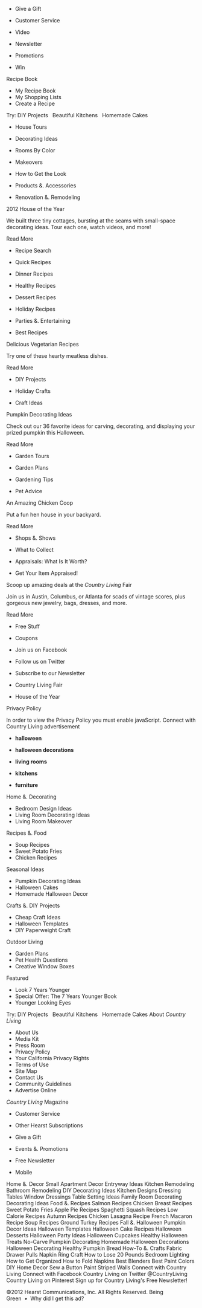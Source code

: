 *   Give a Gift
*   Customer Service

*   Video
*   Newsletter
*   Promotions
*   Win

Recipe Book

*   My Recipe Book
*   My Shopping Lists
*   Create a Recipe

Try: DIY Projects   Beautiful Kitchens   Homemade Cakes

*   House Tours
*   Decorating Ideas
*   Rooms By Color
*   Makeovers

*   How to Get the Look
*   Products &. Accessories
*   Renovation &. Remodeling

2012 House of the Year

We built three tiny cottages, bursting at the seams with small-space decorating ideas. Tour each one, watch videos, and more!

Read More

*   Recipe Search
*   Quick Recipes
*   Dinner Recipes
*   Healthy Recipes

*   Dessert Recipes
*   Holiday Recipes
*   Parties &. Entertaining
*   Best Recipes

Delicious Vegetarian Recipes

Try one of these hearty meatless dishes.

Read More

*   DIY Projects
*   Holiday Crafts

*   Craft Ideas

Pumpkin Decorating Ideas

Check out our 36 favorite ideas for carving, decorating, and displaying your prized pumpkin this Halloween.

Read More

*   Garden Tours
*   Garden Plans

*   Gardening Tips
*   Pet Advice

An Amazing Chicken Coop

Put a fun hen house in your backyard.

Read More

*   Shops &. Shows
*   What to Collect

*   Appraisals: What Is It Worth?
*   Get Your Item Appraised!

Scoop up amazing deals at the _Country Living_ Fair

Join us in Austin, Columbus, or Atlanta for scads of vintage scores, plus gorgeous new jewelry, bags, dresses, and more.

Read More

*   Free Stuff
*   Coupons
*   Join us on Facebook
*   Follow us on Twitter

*   Subscribe to our Newsletter
*   Country Living Fair
*   House of the Year

  
  
Privacy Policy

In order to view the Privacy Policy you must enable javaScript. Connect with Country Living advertisement

*   **halloween**

*   **halloween decorations**

*   **living rooms**

*   **kitchens**

*   **furniture**

Home &. Decorating

*   Bedroom Design Ideas
*   Living Room Decorating Ideas
*   Living Room Makeover

Recipes &. Food

*   Soup Recipes
*   Sweet Potato Fries
*   Chicken Recipes

Seasonal Ideas

*   Pumpkin Decorating Ideas
*   Halloween Cakes
*   Homemade Halloween Decor

Crafts &. DIY Projects

*   Cheap Craft Ideas
*   Halloween Templates
*   DIY Paperweight Craft

Outdoor Living

*   Garden Plans
*   Pet Health Questions
*   Creative Window Boxes

Featured

*   Look 7 Years Younger
*   Special Offer: The 7 Years Younger Book
*   Younger Looking Eyes

Try: DIY Projects   Beautiful Kitchens   Homemade Cakes About _Country Living_

*   About Us
*   Media Kit
*   Press Room
*   Privacy Policy
*   Your California Privacy Rights
*   Terms of Use
*   Site Map
*   Contact Us
*   Community Guidelines
*   Advertise Online

_Country Living_ Magazine

*   Customer Service

*   Other Hearst Subscriptions
*   Give a Gift
*   Events &. Promotions
*   Free Newsletter
*   Mobile

Home &. Decor Small Apartment Decor Entryway Ideas Kitchen Remodeling Bathroom Remodeling DIY Decorating Ideas Kitchen Designs Dressing Tables Window Dressings Table Setting Ideas Family Room Decorating Decorating Ideas Food &. Recipes Salmon Recipes Chicken Breast Recipes Sweet Potato Fries Apple Pie Recipes Spaghetti Squash Recipes Low Calorie Recipes Autumn Recipes Chicken Lasagna Recipe French Macaron Recipe Soup Recipes Ground Turkey Recipes Fall &. Halloween Pumpkin Decor Ideas Halloween Templates Halloween Cake Recipes Halloween Desserts Halloween Party Ideas Halloween Cupcakes Healthy Halloween Treats No-Carve Pumpkin Decorating Homemade Halloween Decorations Halloween Decorating Healthy Pumpkin Bread How-To &. Crafts Fabric Drawer Pulls Napkin Ring Craft How to Lose 20 Pounds Bedroom Lighting How to Get Organized How to Fold Napkins Best Blenders Best Paint Colors DIY Home Decor Sew a Button Paint Striped Walls Connect with Country Living Connect with Facebook Country Living on Twitter @CountryLiving Country Living on Pinterest Sign up for Country Living's Free Newsletter!

©2012 Hearst Communications, Inc. All Rights Reserved. Being Green  _•_  Why did I get this ad?